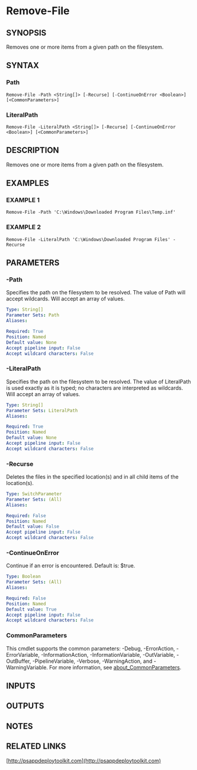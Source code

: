 ﻿---
external help file: PSAppDeployToolkit-help.xml
Module Name: PSAppDeployToolkit
online version: http://psappdeploytoolkit.com
schema: 2.0.0
---

# Remove-File

## SYNOPSIS
Removes one or more items from a given path on the filesystem.

## SYNTAX

### Path
```
Remove-File -Path <String[]> [-Recurse] [-ContinueOnError <Boolean>] [<CommonParameters>]
```

### LiteralPath
```
Remove-File -LiteralPath <String[]> [-Recurse] [-ContinueOnError <Boolean>] [<CommonParameters>]
```

## DESCRIPTION
Removes one or more items from a given path on the filesystem.

## EXAMPLES

### EXAMPLE 1
```
Remove-File -Path 'C:\Windows\Downloaded Program Files\Temp.inf'
```

### EXAMPLE 2
```
Remove-File -LiteralPath 'C:\Windows\Downloaded Program Files' -Recurse
```

## PARAMETERS

### -Path
Specifies the path on the filesystem to be resolved.
The value of Path will accept wildcards.
Will accept an array of values.

```yaml
Type: String[]
Parameter Sets: Path
Aliases:

Required: True
Position: Named
Default value: None
Accept pipeline input: False
Accept wildcard characters: False
```

### -LiteralPath
Specifies the path on the filesystem to be resolved.
The value of LiteralPath is used exactly as it is typed; no characters are interpreted as wildcards.
Will accept an array of values.

```yaml
Type: String[]
Parameter Sets: LiteralPath
Aliases:

Required: True
Position: Named
Default value: None
Accept pipeline input: False
Accept wildcard characters: False
```

### -Recurse
Deletes the files in the specified location(s) and in all child items of the location(s).

```yaml
Type: SwitchParameter
Parameter Sets: (All)
Aliases:

Required: False
Position: Named
Default value: False
Accept pipeline input: False
Accept wildcard characters: False
```

### -ContinueOnError
Continue if an error is encountered.
Default is: $true.

```yaml
Type: Boolean
Parameter Sets: (All)
Aliases:

Required: False
Position: Named
Default value: True
Accept pipeline input: False
Accept wildcard characters: False
```

### CommonParameters
This cmdlet supports the common parameters: -Debug, -ErrorAction, -ErrorVariable, -InformationAction, -InformationVariable, -OutVariable, -OutBuffer, -PipelineVariable, -Verbose, -WarningAction, and -WarningVariable. For more information, see [about_CommonParameters](http://go.microsoft.com/fwlink/?LinkID=113216).

## INPUTS

## OUTPUTS

## NOTES

## RELATED LINKS

[http://psappdeploytoolkit.com](http://psappdeploytoolkit.com)

